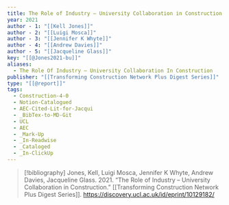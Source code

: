 ```yaml
---
title: The Role of Industry – University Collaboration in Construction
year: 2021
author - 1: "[[Kell Jones]]"
author - 2: "[[Luigi Mosca]]"
author - 3: "[[Jennifer K Whyte]]"
author - 4: "[[Andrew Davies]]"
author - 5: "[[Jacqueline Glass]]"
key: "[[@Jones2021-bu]]"
aliases:
  - The Role Of Industry – University Collaboration In Construction
publisher: "[[Transforming Construction Network Plus Digest Series]]"
type: "[[@report]]"
tags:
  - Construction-4-0
  - Notion-Catalogued
  - AEC-Cited-Lit-for-Jacqui
  - _BibTex-to-MD-Git
  - UCL
  - AEC
  - _Mark-Up
  - _In-Readwise
  - _Cataloged
  - _In-ClickUp
---
```


> [!bibliography]
> Jones, Kell, Luigi Mosca, Jennifer K Whyte, Andrew Davies, Jacqueline Glass. 2021. “The Role of Industry – University Collaboration in Construction.” [[Transforming Construction Network Plus Digest Series]]. https://discovery.ucl.ac.uk/id/eprint/10129182/